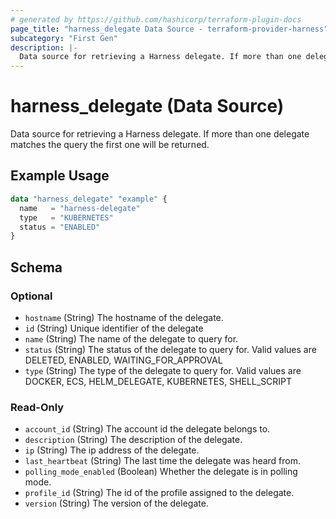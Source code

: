 ```yaml
---
# generated by https://github.com/hashicorp/terraform-plugin-docs
page_title: "harness_delegate Data Source - terraform-provider-harness"
subcategory: "First Gen"
description: |-
  Data source for retrieving a Harness delegate. If more than one delegate matches the query the first one will be returned.
---
```


# harness_delegate (Data Source)

Data source for retrieving a Harness delegate. If more than one delegate matches the query the first one will be returned.

## Example Usage

```terraform
data "harness_delegate" "example" {
  name   = "harness-delegate"
  type   = "KUBERNETES"
  status = "ENABLED"
}
```

<!-- schema generated by tfplugindocs -->
## Schema

### Optional

- `hostname` (String) The hostname of the delegate.
- `id` (String) Unique identifier of the delegate
- `name` (String) The name of the delegate to query for.
- `status` (String) The status of the delegate to query for. Valid values are DELETED, ENABLED, WAITING_FOR_APPROVAL
- `type` (String) The type of the delegate to query for. Valid values are DOCKER, ECS, HELM_DELEGATE, KUBERNETES, SHELL_SCRIPT

### Read-Only

- `account_id` (String) The account id the delegate belongs to.
- `description` (String) The description of the delegate.
- `ip` (String) The ip address of the delegate.
- `last_heartbeat` (String) The last time the delegate was heard from.
- `polling_mode_enabled` (Boolean) Whether the delegate is in polling mode.
- `profile_id` (String) The id of the profile assigned to the delegate.
- `version` (String) The version of the delegate.
